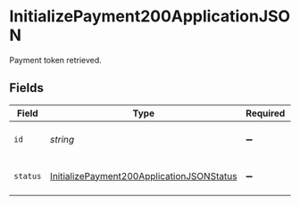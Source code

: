 # InitializePayment200ApplicationJSON

Payment token retrieved.


## Fields

| Field                                                                                                             | Type                                                                                                              | Required                                                                                                          | Description                                                                                                       |
| ----------------------------------------------------------------------------------------------------------------- | ----------------------------------------------------------------------------------------------------------------- | ----------------------------------------------------------------------------------------------------------------- | ----------------------------------------------------------------------------------------------------------------- |
| `id`                                                                                                              | *string*                                                                                                          | :heavy_minus_sign:                                                                                                | The ID for a Payment Attempt                                                                                      |
| `status`                                                                                                          | [InitializePayment200ApplicationJSONStatus](../../models/operations/initializepayment200applicationjsonstatus.md) | :heavy_minus_sign:                                                                                                | The current payment status.                                                                                       |